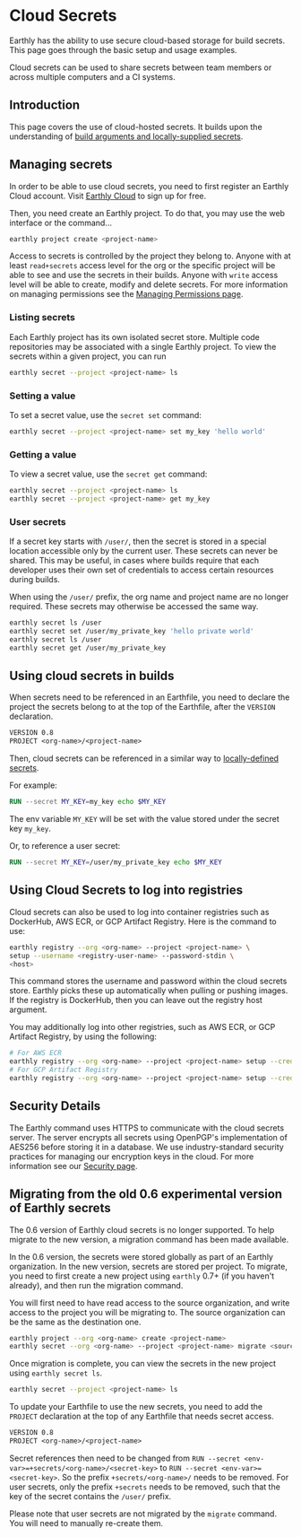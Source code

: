 # Cloud Secrets

Earthly has the ability to use secure cloud-based storage for build secrets. This page goes through the basic setup and usage examples.

Cloud secrets can be used to share secrets between team members or across multiple computers and a CI systems.

## Introduction

This page covers the use of cloud-hosted secrets. It builds upon the understanding of [build arguments and locally-supplied secrets](../guides/build-args.md).

## Managing secrets

In order to be able to use cloud secrets, you need to first register an Earthly Cloud account. Visit [Earthly Cloud](https://cloud.earthly.dev) to sign up for free.

Then, you need create an Earthly project. To do that, you may use the web interface or the command...

```bash
earthly project create <project-name>
```

Access to secrets is controlled by the project they belong to. Anyone with at least `read+secrets` access level for the org or the specific project will be able to see and use the secrets in their builds. Anyone with `write` access level will be able to create, modify and delete secrets. For more information on managing permissions see the [Managing Permissions page](./managing-permissions.md).

### Listing secrets

Each Earthly project has its own isolated secret store. Multiple code repositories may be associated with a single Earthly project. To view the secrets within a given project, you can run

```bash
earthly secret --project <project-name> ls
```

### Setting a value

To set a secret value, use the `secret set` command:

```bash
earthly secret --project <project-name> set my_key 'hello world'
```

### Getting a value

To view a secret value, use the `secret get` command:

```bash
earthly secret --project <project-name> ls
earthly secret --project <project-name> get my_key
```

### User secrets

If a secret key starts with `/user/`, then the secret is stored in a special location accessible only by the current user. These secrets can never be shared. This may be useful, in cases where builds require that each developer uses their own set of credentials to access certain resources during builds.

When using the `/user/` prefix, the org name and project name are no longer required. These secrets may otherwise be accessed the same way.

```bash
earthly secret ls /user
earthly secret set /user/my_private_key 'hello private world'
earthly secret ls /user
earthly secret get /user/my_private_key
```

## Using cloud secrets in builds

When secrets need to be referenced in an Earthfile, you need to declare the project the secrets belong to at the top of the Earthfile, after the `VERSION` declaration.

```Dockerfile
VERSION 0.8
PROJECT <org-name>/<project-name>
```

Then, cloud secrets can be referenced in a similar way to [locally-defined secrets](../guides/build-args.md).

For example:

```Dockerfile
RUN --secret MY_KEY=my_key echo $MY_KEY
```

The env variable `MY_KEY` will be set with the value stored under the secret key `my_key`.

Or, to reference a user secret:

```Dockerfile
RUN --secret MY_KEY=/user/my_private_key echo $MY_KEY
```

## Using Cloud Secrets to log into registries

Cloud secrets can also be used to log into container registries such as DockerHub, AWS ECR, or GCP Artifact Registry. Here is the command to use:

```bash
earthly registry --org <org-name> --project <project-name> \
setup --username <registry-user-name> --password-stdin \
<host>
```

This command stores the username and password within the cloud secrets store. Earthly picks these up automatically when pulling or pushing images. If the registry is DockerHub, then you can leave out the registry host argument.

You may additionally log into other registries, such as AWS ECR, or GCP Artifact Registry, by using the following:

```bash
# For AWS ECR
earthly registry --org <org-name> --project <project-name> setup --cred-helper ecr-login --aws-access-key-id <key> --aws-secret-access-key <secret> <host>
# For GCP Artifact Registry
earthly registry --org <org-name> --project <project-name> setup --cred-helper gcloud --gcp-service-account-key <key> <host>
```

## Security Details

The Earthly command uses HTTPS to communicate with the cloud secrets server. The server encrypts all secrets using OpenPGP's implementation of AES256 before storing it in a database. We use industry-standard security practices for managing our encryption keys in the cloud. For more information see our [Security page](https://earthly.dev/security).

## Migrating from the old 0.6 experimental version of Earthly secrets

The 0.6 version of Earthly cloud secrets is no longer supported. To help migrate to the new version, a migration command has been made available.

In the 0.6 version, the secrets were stored globally as part of an Earthly organization. In the new version, secrets are stored per project. To migrate, you need to first create a new project using `earthly` 0.7+ (if you haven't already), and then run the migration command.

You will first need to have read access to the source organization, and write access to the project you will be migrating to. The source organization can be the same as the destination one.

```bash
earthly project --org <org-name> create <project-name>
earthly secret --org <org-name> --project <project-name> migrate <source-org-name>
```

Once migration is complete, you can view the secrets in the new project using `earthly secret ls`.

```bash
earthly secret --project <project-name> ls
```

To update your Earthfile to use the new secrets, you need to add the `PROJECT` declaration at the top of any Earthfile that needs secret access.

```Dockerfile
VERSION 0.8
PROJECT <org-name>/<project-name>
```

Secret references then need to be changed from `RUN --secret <env-var>=+secrets/<org-name>/<secret-key>` to `RUN --secret <env-var>=<secret-key>`. So the prefix `+secrets/<org-name>/` needs to be removed. For user secrets, only the prefix `+secrets` needs to be removed, such that the key of the secret contains the `/user/` prefix.

Please note that user secrets are not migrated by the `migrate` command. You will need to manually re-create them.
